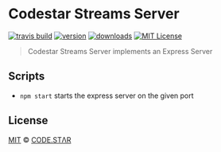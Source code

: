 # Codestar Streams Server

[![travis build](https://img.shields.io/travis/code-star/streams.svg?style=flat-square)](https://travis-ci.org/code-star/streams)
[![version](https://img.shields.io/npm/v/streams-server.svg?style=flat-square)](http://npm.im/streams-server)
[![downloads](https://img.shields.io/npm/dm/streams-server.svg?style=flat-square)](http://npm-stat.com/charts.html?package=streams-server&from=2018-10-13)
[![MIT License](https://img.shields.io/npm/l/streams-server.svg?style=flat-square)](http://opensource.org/licenses/MIT)

> Codestar Streams Server implements an Express Server

## Scripts

- `npm start` starts the express server on the given port

## License

[MIT](./LICENSE) &copy; [CODE.STΛR](https://github.com/code-star)

[babel]: https://github.com/babel/babel
[express]: https://github.com/expressjs/express
